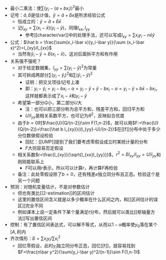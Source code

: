 - 最小二乘法：使$\sum (y_i-(a+bx_i))^2$最小
- 记号：$\hat a,\hat b$是估计值，$\hat y = \hat a+\hat bx$是所求经验公式
  - 恒成立的：$\bar y = \hat a + \hat b \bar x$
  - 记$l_{xy}=\sum (x_i-\bar x)(y_i-\bar y)$，同理$l_{xx},l_{yy}$
    - 参考[[character/var]]中的处理手法，还可以写成$l_{xy}=\sum x_iy_i -n\bar x\bar y$
- 公式：$\hat b = \frac{\sum(x_i-\bar x)(y_i-\bar y)}{\sum (x_i-\bar x)^2}=l_{xy}/l_{xx}$
  - 当然有$\hat y_i - \bar y = \hat b(x_i-\bar x)$，这对后面拆平方和有作用
- 关系强不强呢？
  - 对于给定数据集，$l_{yy}=\sum (y_i-\bar y)^2$为常量
  - 其可拆成两部分$\sum (y_i-\hat y_i)^2$和$\sum (\hat y_i - \bar y)^2$
    - 证明：把交叉项往$l$记号上凑
    - 即：$y_i-\hat y_i = y_i - bx_i-a=y_i-\bar y+\bar y -bx_i-a=y_i-\bar y +b\bar x-bx_i$，这样就都表示成了$x_i-\bar x$和$y_i-\bar y$
  - 希望第一部分$Q$小，第二部分$U$大
    - 注：也可以把三部分称为总平方和，残差平方和，回归平方和
    - $U/l_{yy}$是相关系数平方，也可记为$R^2$，反映拟合优度
  - 由于$b=0$时$\frac{U}{Q/(n-2)}\sim F(1,n-2)$，故可以用$F:=\frac{U}{Q/(n-2)}=\frac{\hat b l_{xy}}{(l_{yy}-U)/(n-2)}$在[[f]]分布中处于多少分位数做假设检验
    - 回忆：[[UMP]]提到了我们要考虑零假设成立时某统计量的分布
    - $F$大则容易否定假设
  - 相关系数$r=\frac{l_{xy}}{\sqrt{l_{xx}l_{yy}}}$，$r^2=\hat bl_{xy}/l_{yy}=U/l_{yy}$和刚刚能联系上
    - $F$可以用$r$表示，所以可以计算$r$，再计算$F$再检验
  - 备注：此处零假设除了$b=0$，还有残差$e$独立同分布且正态。检验这个是另一个问题
- 预测：对随机变量估计，不是对参数估计
  - 但也有类比[[2-estimation]]的区间估计
  - 这里的置信区间含义就是以多少概率在什么区间之内，和[[区间估计的误区]]完全不同
  - 例如课本上说一定条件下某个量满足$t$分布，然后就可以类比[[枢轴量方法]]写出置信区间
- 控制：有了置信区间表达式，可以解不等式，从而以$1-\alpha$概率使$y_0$落在某个$[A,B]$内
- 齐次情形：$\hat b = \sum x_iy_i/\sum x_i^2$
  - 回忆零假设，此时$y_i$独立同分布正态，回忆[[f]]，就容易找到$F=\frac{n\bar y^2}{\sum(y_i-\bar y)^2/(n-1)}\sim F(1,n-1)$